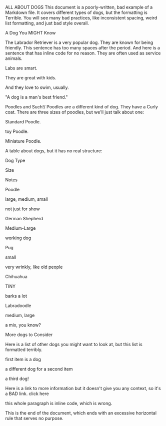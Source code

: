 ALL ABOUT DOGS
This document is a poorly-written, bad example of a Markdown file. It covers different types of dogs, but the formatting is Terrible. You will see many bad practices, like inconsistent spacing, weird list formatting, and just bad style overall.

A Dog You MIGHT Know

The Labrador Retriever is a very popular dog. They are known for being friendly. This sentence has too many spaces after the period.  And here is a sentence that has inline code for no reason. They are often used as service animals.

Labs are smart.

They are great with kids.

And they love to swim, usually.

"A dog is a man's best friend."

Poodles and Such!/
Poodles are a different kind of dog. They have a Curly coat. There are three sizes of poodles, but we'll just talk about one:

Standard Poodle.

toy Poodle.

Miniature Poodle.

A table about dogs, but it has no real structure:

Dog Type

Size

Notes

Poodle

large, medium, small

not just for show

German Shepherd

Medium-Large

working dog

Pug

small

very wrinkly, like old people

Chihuahua

TINY

barks a lot

Labradoodle

medium, large

a mix, you know?

More dogs to Consider

Here is a list of other dogs you might want to look at, but this list is formatted terribly.

first item is a dog

a different dog for a second item

a third dog!

Here is a link to more information but it doesn't give you any context, so it's a BAD link. click here

this whole paragraph is inline code, which is wrong.

This is the end of the document, which ends with an excessive horizontal rule that serves no purpose.
